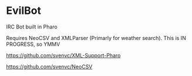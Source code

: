 # EvilBot
IRC Bot built in Pharo

Requires NeoCSV and XMLParser (Primarly for weather search).
This is IN PROGRESS, so YMMV

https://github.com/svenvc/XML-Support-Pharo

https://github.com/svenvc/NeoCSV
